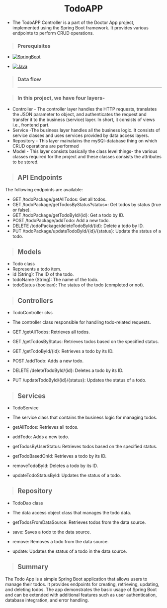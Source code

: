 
<h1 align="center"> TodoAPP </h1>

-   The TodoAPP Controller is a part of the Doctor App project, implemented using the Spring Boot framework. It provides various endpoints to perform CRUD operations. 

>### Prerequisites

-   [![SpringBoot](https://camo.githubusercontent.com/a6677a4ec12bd03f835c62db09a8db96a6d726afe3985c8fbf5c43db9b6cb8ad/68747470733a2f2f696d672e736869656c64732e696f2f62616467652f4672616d65776f726b2d537072696e67426f6f742d677265656e)](https://camo.githubusercontent.com/a6677a4ec12bd03f835c62db09a8db96a6d726afe3985c8fbf5c43db9b6cb8ad/68747470733a2f2f696d672e736869656c64732e696f2f62616467652f4672616d65776f726b2d537072696e67426f6f742d677265656e)

-   [![Java](https://camo.githubusercontent.com/be815b7d90eac640a950b5ef6e2bd93f30cab6ac1cd9ace277bc560e3e6fc11c/68747470733a2f2f696d672e736869656c64732e696f2f62616467652f4c616e67756167652d4a617661253230382532306f722532306869676865722d79656c6c6f77)](https://camo.githubusercontent.com/be815b7d90eac640a950b5ef6e2bd93f30cab6ac1cd9ace277bc560e3e6fc11c/68747470733a2f2f696d672e736869656c64732e696f2f62616467652f4c616e67756167652d4a617661253230382532306f722532306869676865722d79656c6c6f77)


>### Data flow
> ----------------------------------------------------------------------------------------------------------------------------------

>### In this project, we have four layers-

-   Controller - The controller layer handles the HTTP requests, translates the JSON parameter to object, and authenticates the request and transfer it to the business (service) layer. In short, it consists of views i.e., frontend part.
-   Service -The business layer handles all the business logic. It consists of service classes and uses services provided by data access layers.
-   Repository - This layer mainatains the mySQl-database thing on which CRUD operations are performed
-   Model - This layer consists basically the class level things- the various classes required for the project and these classes consists the attributes to be stored.


>## API Endpoints
The following endpoints are available:

- GET /todoPackage/getAllTodos: Get all todos.
- GET /todoPackage/getTodosByStatus?status=<status>: Get todos by status (true or false).
- GET /todoPackage/getTodoById/{id}: Get a todo by ID.
- POST /todoPackage/addTodo: Add a new todo.
- DELETE /todoPackage/deleteTodoById/{id}: Delete a todo by ID.
- PUT /todoPackage/updateTodoById/{id}/{status}: Update the status of a todo.

>## Models
- Todo class
- Represents a todo item.
- id (String): The ID of the todo.
- todoName (String): The name of the todo.
- todoStatus (boolean): The status of the todo (completed or not).
  
>## Controllers
- TodoController clss
- The controller class responsible for handling todo-related requests.

- GET /getAllTodos: Retrieves all todos.
- GET /getTodosByStatus: Retrieves todos based on the specified status.
- GET /getTodoById/{id}: Retrieves a todo by its ID.
- POST /addTodo: Adds a new todo.
- DELETE /deleteTodoById/{id}: Deletes a todo by its ID.
- PUT /updateTodoById/{id}/{status}: Updates the status of a todo.
  
>## Services
- TodoService
- The service class that contains the business logic for managing todos.

- getAllTodos: Retrieves all todos.
- addTodo: Adds a new todo.
- getTodosByUserStatus: Retrieves todos based on the specified status.
- getTodoBasedOnId: Retrieves a todo by its ID.
- removeTodoById: Deletes a todo by its ID.
- updateTodoStatusById: Updates the status of a todo.
  
>## Repository
- TodoDao class 
- The data access object class that manages the todo data.

- getTodosFromDataSource: Retrieves todos from the data source.
- save: Saves a todo to the data source.
- remove: Removes a todo from the data source.
- update: Updates the status of a todo in the data source.
  
>## Summary
The Todo App is a simple Spring Boot application that allows users to manage their todos. It provides endpoints for creating, retrieving, updating, and deleting todos. The app demonstrates the basic usage of Spring Boot and can be extended with additional features such as user authentication, database integration, and error handling.
